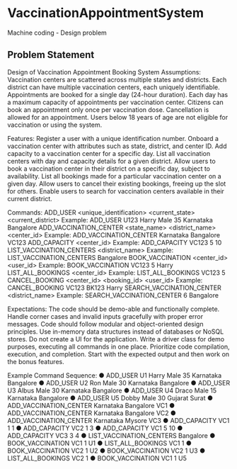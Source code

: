 # VaccinationAppointmentSystem
Machine coding - Design problem

## Problem Statement
Design of Vaccination Appointment Booking System
Assumptions:
Vaccination centers are scattered across multiple states and districts.
Each district can have multiple vaccination centers, each uniquely identifiable.
Appointments are booked for a single day (24-hour duration).
Each day has a maximum capacity of appointments per vaccination center.
Citizens can book an appointment only once per vaccination dose.
Cancellation is allowed for an appointment.
Users below 18 years of age are not eligible for vaccination or using the system.

Features:
Register a user with a unique identification number.
Onboard a vaccination center with attributes such as state, district, and center ID.
Add capacity to a vaccination center for a specific day.
List all vaccination centers with day and capacity details for a given district.
Allow users to book a vaccination center in their district on a specific day, subject to availability.
List all bookings made for a particular vaccination center on a given day.
Allow users to cancel their existing bookings, freeing up the slot for others.
Enable users to search for vaccination centers available in their current district.

Commands:
ADD_USER <unique_identification> <name> <gender> <age> <current_state> <current_district>
Example: ADD_USER U123 Harry Male 35 Karnataka Bangalore
ADD_VACCINATION_CENTER <state_name> <district_name> <center_id>
Example: ADD_VACCINATION_CENTER Karnataka Bangalore VC123
ADD_CAPACITY <center_id> <day> <capacity>
Example: ADD_CAPACITY VC123 5 10
LIST_VACCINATION_CENTERS <district_name>
Example: LIST_VACCINATION_CENTERS Bangalore
BOOK_VACCINATION <center_id> <day> <user_id>
Example: BOOK_VACCINATION VC123 5 Harry
LIST_ALL_BOOKINGS <center_id> <day>
Example: LIST_ALL_BOOKINGS VC123 5
CANCEL_BOOKING <center_id> <booking_id> <user_id>
Example: CANCEL_BOOKING VC123 BK123 Harry
SEARCH_VACCINATION_CENTER <day> <district_name>
Example: SEARCH_VACCINATION_CENTER 6 Bangalore

Expectations:
The code should be demo-able and functionally complete.
Handle corner cases and invalid inputs gracefully with proper error messages.
Code should follow modular and object-oriented design principles.
Use in-memory data structures instead of databases or NoSQL stores.
Do not create a UI for the application.
Write a driver class for demo purposes, executing all commands in one place.
Prioritize code compilation, execution, and completion.
Start with the expected output and then work on the bonus features.

Example Command Sequence:
● ADD_USER U1 Harry Male 35 Karnataka Bangalore
● ADD_USER U2 Ron Male 30 Karnataka Bangalore
● ADD_USER U3 Albus Male 30 Karnataka Bangalore
● ADD_USER U4 Draco Male 15 Karnataka Bangalore
● ADD_USER U5 Dobby Male 30 Gujarat Surat
● ADD_VACCINATION_CENTER Karnataka Bangalore VC1
● ADD_VACCINATION_CENTER Karnataka Bangalore VC2
● ADD_VACCINATION_CENTER Karnataka Mysore VC3
● ADD_CAPACITY VC1 1 1
● ADD_CAPACITY VC2 1 3
● ADD_CAPACITY VC1 5 10
● ADD_CAPACITY VC3 3 4
● LIST_VACCINATION_CENTERS Bangalore
● BOOK_VACCINATION VC1 1 U1
● LIST_ALL_BOOKINGS VC1 1
● BOOK_VACCINATION VC2 1 U2
● BOOK_VACCINATION VC2 1 U3
● LIST_ALL_BOOKINGS VC2 1
● BOOK_VACCINATION VC1 1 U5
